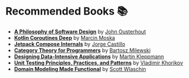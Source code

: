 # Recommended Books 📚

- **[A Philosophy of Software Design](https://www.amazon.com/Philosophy-Software-Design-John-Ousterhout/dp/1732102201)** by [John Ousterhout](https://www.google.com/search?q=john+ousterhout&oq=John+Ousterhout)
- **[Kotlin Coroutines Deep](https://www.amazon.com/Kotlin-Coroutines-Deep-Marcin-Moskala/dp/8396395837)** by [Marcin Moska](https://www.google.com/search?q=marcin+moska%C5%82a&oq=Marcin+Moska%C5%82a)
- **[Jetpack Compose Internals](https://jorgecastillo.dev/book/)** by [Jorge Castillo](https://jorgecastillo.dev/)
- **[Category Theory for Programmers](https://github.com/hmemcpy/milewski-ctfp-pdf)** by [Bartosz Milewski](https://www.google.com/search?q=Bartosz+Milewski)
- **[Designing Data-Intensive Applications](https://www.amazon.com/Designing-Data-Intensive-Applications-Reliable-Maintainable/dp/1449373321)** by [Martin Kleppmann](https://www.google.com/search?q=martin+kleppmann&oq=Martin+Kleppmann)
- **[Unit Testing Principles, Practices, and Patterns](https://www.amazon.com/gp/aw/d/B09782L692/ref=tmm_kin_swatch_0?ie=UTF8&qid=&sr=)** by [Vladimir Khorikov](https://www.google.com/search?q=vladimir+khorikov)
- **[Domain Modeling Made Functional](https://www.amazon.com/Domain-Modeling-Made-Functional-Domain-Driven/dp/1680502549)** by [Scott Wlaschin](https://www.google.com/search?q=Scott+Wlaschin)
